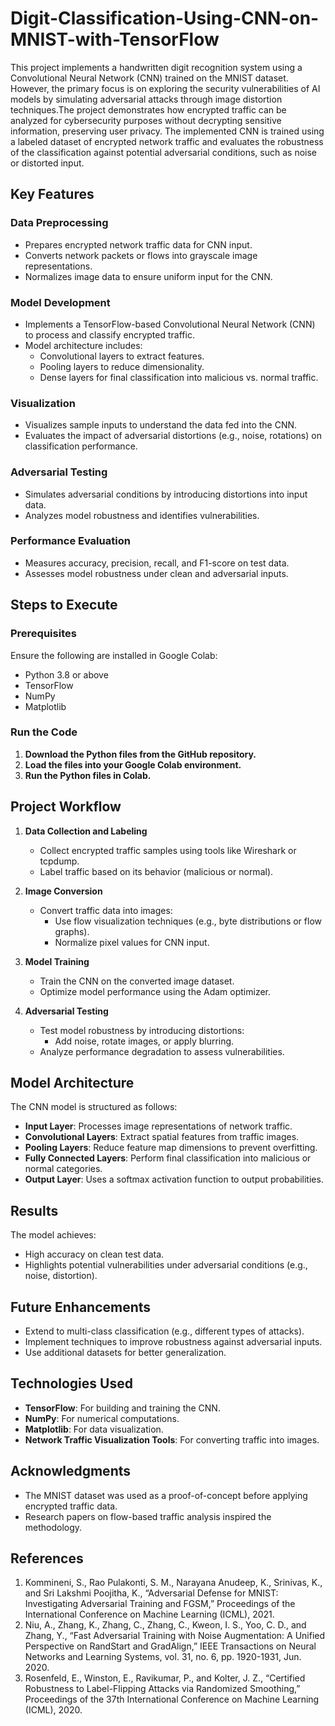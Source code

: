 # Digit-Classification-Using-CNN-on-MNIST-with-TensorFlow
This project implements a handwritten digit recognition system using a Convolutional Neural Network (CNN) trained on the MNIST dataset. However, the primary focus is on exploring the security vulnerabilities of AI models by simulating adversarial attacks through image distortion techniques.The project demonstrates how encrypted traffic can be analyzed for cybersecurity purposes without decrypting sensitive information, preserving user privacy. The implemented CNN is trained using a labeled dataset of encrypted network traffic and evaluates the robustness of the classification against potential adversarial conditions, such as noise or distorted input.

## Key Features

### Data Preprocessing
- Prepares encrypted network traffic data for CNN input.
- Converts network packets or flows into grayscale image representations.
- Normalizes image data to ensure uniform input for the CNN.

### Model Development
- Implements a TensorFlow-based Convolutional Neural Network (CNN) to process and classify encrypted traffic.
- Model architecture includes:
  - Convolutional layers to extract features.
  - Pooling layers to reduce dimensionality.
  - Dense layers for final classification into malicious vs. normal traffic.

### Visualization
- Visualizes sample inputs to understand the data fed into the CNN.
- Evaluates the impact of adversarial distortions (e.g., noise, rotations) on classification performance.

### Adversarial Testing
- Simulates adversarial conditions by introducing distortions into input data.
- Analyzes model robustness and identifies vulnerabilities.

### Performance Evaluation
- Measures accuracy, precision, recall, and F1-score on test data.
- Assesses model robustness under clean and adversarial inputs.

## Steps to Execute

### Prerequisites
Ensure the following are installed in Google Colab:
- Python 3.8 or above
- TensorFlow
- NumPy
- Matplotlib

### Run the Code
1. **Download the Python files from the GitHub repository.**
2. **Load the files into your Google Colab environment.**
3. **Run the Python files in Colab.**

## Project Workflow

1. **Data Collection and Labeling**
   - Collect encrypted traffic samples using tools like Wireshark or tcpdump.
   - Label traffic based on its behavior (malicious or normal).

2. **Image Conversion**
   - Convert traffic data into images:
     - Use flow visualization techniques (e.g., byte distributions or flow graphs).
     - Normalize pixel values for CNN input.

3. **Model Training**
   - Train the CNN on the converted image dataset.
   - Optimize model performance using the Adam optimizer.

4. **Adversarial Testing**
   - Test model robustness by introducing distortions:
     - Add noise, rotate images, or apply blurring.
   - Analyze performance degradation to assess vulnerabilities.

## Model Architecture
The CNN model is structured as follows:
- **Input Layer**: Processes image representations of network traffic.
- **Convolutional Layers**: Extract spatial features from traffic images.
- **Pooling Layers**: Reduce feature map dimensions to prevent overfitting.
- **Fully Connected Layers**: Perform final classification into malicious or normal categories.
- **Output Layer**: Uses a softmax activation function to output probabilities.

## Results
The model achieves:
- High accuracy on clean test data.
- Highlights potential vulnerabilities under adversarial conditions (e.g., noise, distortion).

## Future Enhancements
- Extend to multi-class classification (e.g., different types of attacks).
- Implement techniques to improve robustness against adversarial inputs.
- Use additional datasets for better generalization.

## Technologies Used
- **TensorFlow**: For building and training the CNN.
- **NumPy**: For numerical computations.
- **Matplotlib**: For data visualization.
- **Network Traffic Visualization Tools**: For converting traffic into images.

## Acknowledgments
- The MNIST dataset was used as a proof-of-concept before applying encrypted traffic data.
- Research papers on flow-based traffic analysis inspired the methodology.

## References
1. Kommineni, S., Rao Pulakonti, S. M., Narayana Anudeep, K., Srinivas, K., and Sri Lakshmi Poojitha, K., “Adversarial Defense for MNIST: Investigating Adversarial Training and FGSM,” Proceedings of the International Conference on Machine Learning (ICML), 2021.
2. Niu, A., Zhang, K., Zhang, C., Zhang, C., Kweon, I. S., Yoo, C. D., and Zhang, Y., “Fast Adversarial Training with Noise Augmentation: A Unified Perspective on RandStart and GradAlign,” IEEE Transactions on Neural Networks and Learning Systems, vol. 31, no. 6, pp. 1920-1931, Jun. 2020.
3. Rosenfeld, E., Winston, E., Ravikumar, P., and Kolter, J. Z., “Certified Robustness to Label-Flipping Attacks via Randomized Smoothing,” Proceedings of the 37th International Conference on Machine Learning (ICML), 2020.
